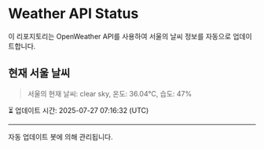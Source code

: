 
# Weather API Status

이 리포지토리는 OpenWeather API를 사용하여 서울의 날씨 정보를 자동으로 업데이트합니다.

## 현재 서울 날씨
> 서울의 현재 날씨: clear sky, 온도: 36.04°C, 습도: 47%

⏳ 업데이트 시간: 2025-07-27 07:16:32 (UTC)

---
자동 업데이트 봇에 의해 관리됩니다.
